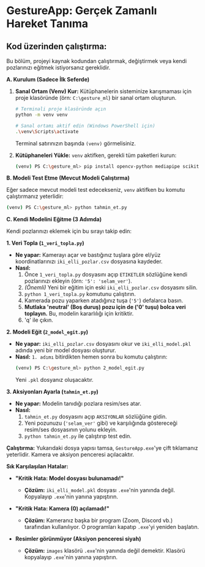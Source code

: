 # GestureApp: Gerçek Zamanlı Hareket Tanıma

## Kod üzerinden çalıştırma:

Bu bölüm, projeyi kaynak kodundan çalıştırmak, değiştirmek veya kendi pozlarınızı eğitmek istiyorsanız gereklidir.

**A. Kurulum (Sadece İlk Seferde)**

1.  **Sanal Ortam (Venv) Kur:**
    Kütüphanelerin sisteminize karışmaması için proje klasöründe (örn: `C:\gesture_ml`) bir sanal ortam oluşturun.

    ```bash
    # Terminali proje klasöründe açın
    python -m venv venv
    
    # Sanal ortamı aktif edin (Windows PowerShell için)
    .\venv\Scripts\activate
    ```
    Terminal satırınızın başında `(venv)` görmelisiniz.

2.  **Kütüphaneleri Yükle:**
    `venv` aktifken, gerekli tüm paketleri kurun:
    ```bash
    (venv) PS C:\gesture_ml> pip install opencv-python mediapipe scikit-learn pandas pygame
    ```

**B. Modeli Test Etme (Mevcut Modeli Çalıştırma)**

Eğer sadece mevcut modeli test edecekseniz, `venv` aktifken bu komutu çalıştırmanız yeterlidir:
```bash
(venv) PS C:\gesture_ml> python tahmin_et.py
```

**C. Kendi Modelini Eğitme (3 Adımda)**

Kendi pozlarınızı eklemek için bu sırayı takip edin:

**1. Veri Topla (`1_veri_topla.py`)**
* **Ne yapar:** Kamerayı açar ve bastığınız tuşlara göre el/yüz koordinatlarınızı `iki_elli_pozlar.csv` dosyasına kaydeder.
* **Nasıl:**
    1.  Önce `1_veri_topla.py` dosyasını açıp `ETIKETLER` sözlüğüne kendi pozlarınızı ekleyin (örn: `'5': 'selam_ver'`).
    2.  *(Önemli)* Yeni bir eğitim için eski `iki_elli_pozlar.csv` dosyasını silin.
    3.  `python 1_veri_topla.py` komutunu çalıştırın.
    4.  Kamerada pozu yaparken atadığınız tuşa (`'5'`) defalarca basın.
    5.  **Mutlaka 'neutral' (Boş duruş) pozu için de ('0' tuşu) bolca veri toplayın.** Bu, modelin kararlılığı için kritiktir.
    6.  'q' ile çıkın.

**2. Modeli Eğit (`2_model_egit.py`)**
* **Ne yapar:** `iki_elli_pozlar.csv` dosyasını okur ve `iki_elli_model.pkl` adında yeni bir model dosyası oluşturur.
* **Nasıl:** `1. adımı` bitirdikten hemen sonra bu komutu çalıştırın:
    ```bash
    (venv) PS C:\gesture_ml> python 2_model_egit.py
    ```
    Yeni `.pkl` dosyanız oluşacaktır.

**3. Aksiyonları Ayarla (`tahmin_et.py`)**
* **Ne yapar:** Modelin tanıdığı pozlara resim/ses atar.
* **Nasıl:**
    1.  `tahmin_et.py` dosyasını açıp `AKSIYONLAR` sözlüğüne gidin.
    2.  Yeni pozunuzu (`'selam_ver'` gibi) ve karşılığında göstereceği resim/ses dosyasının yolunu ekleyin.
    3.  `python tahmin_et.py` ile çalıştırıp test edin.


**Çalıştırma:**
Yukarıdaki dosya yapısı tamsa, `GestureApp.exe`'ye çift tıklamanız yeterlidir. Kamera ve aksiyon penceresi açılacaktır.

**Sık Karşılaşılan Hatalar:**

* **"Kritik Hata: Model dosyası bulunamadı!"**
    * **Çözüm:** `iki_elli_model.pkl` dosyası `.exe`'nin yanında değil. Kopyalayıp `.exe`'nin yanına yapıştırın.

* **"Kritik Hata: Kamera (0) açılamadı!"**
    * **Çözüm:** Kameranız başka bir program (Zoom, Discord vb.) tarafından kullanılıyor. O programları kapatıp `.exe`'yi yeniden başlatın.

* **Resimler görünmüyor (Aksiyon penceresi siyah)**
    * **Çözüm:** `images` klasörü `.exe`'nin yanında değil demektir. Klasörü kopyalayıp `.exe`'nin yanına yapıştırın.
